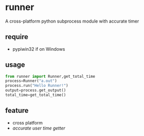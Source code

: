 # runner
A cross-platform python subprocess module with accurate timer

## require

* pypiwin32 if on Windows

## usage

```python
from runner import Runner,get_total_time
process=Runner("a.out")
process.run("Hello Runner!")
output=process.get_output()
total_time=get_total_time()
```

## feature

* cross platform
* *accurate user time getter*
